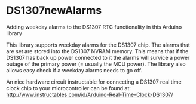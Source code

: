 # DS1307newAlarms
Adding weekday alarms to the DS1307 RTC functionality in this Arduino library

This library supports weekday alarms for the DS1307 chip. The alarms that are set are stored into the DS1307 NVRAM memory. This means that if the DS1307 has back up power connected to it the alarms will survice a power outage of the primary power (= usually the MCU power). The library also allows easy check if a weekday alarms needs to go off.

An nice hardware circuit instructable for connecting a DS1307 real time clock chip to your microcontroller can be found at: 
http://www.instructables.com/id/Arduino-Real-Time-Clock-DS1307/
